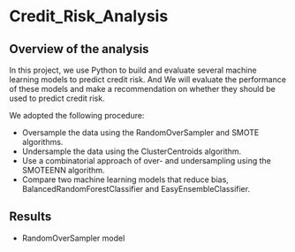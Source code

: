 # Credit_Risk_Analysis
## Overview of the analysis
In this project, we use Python to build and evaluate several machine learning models to predict credit risk. And We will evaluate 
the performance of these models and make a recommendation on whether they should be used to predict credit risk.

We adopted the following procedure:
- Oversample the data using the RandomOverSampler and SMOTE algorithms.
- Undersample the data using the ClusterCentroids algorithm.
- Use a combinatorial approach of over- and undersampling using the SMOTEENN algorithm.
- Compare two machine learning models that reduce bias, BalancedRandomForestClassifier and EasyEnsembleClassifier.

## Results
- RandomOverSampler model
